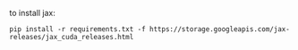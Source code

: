 to install jax:

```
pip install -r requirements.txt -f https://storage.googleapis.com/jax-releases/jax_cuda_releases.html
```